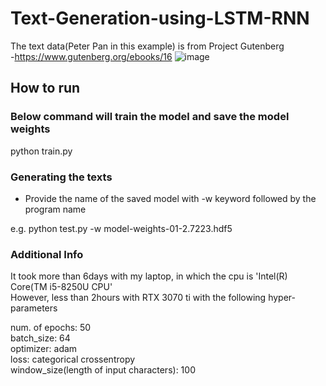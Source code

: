 # Text-Generation-using-LSTM-RNN
The text data(Peter Pan in this example) is from Project Gutenberg <br />
-https://www.gutenberg.org/ebooks/16
![image](https://user-images.githubusercontent.com/18341803/127682463-ed8f5374-19d4-4eea-bfaa-7b5369195ade.png)


<h2>How to run</h2>

<h3>Below command will train the model and save the model weights</h3>
python train.py

<h3>Generating the texts</h3>
<ul>
  <li>Provide the name of the saved model with -w keyword followed by the program name </li>
</ul>
e.g. python test.py -w model-weights-01-2.7223.hdf5

<h3>Additional Info</h3>
It took more than 6days with my laptop, in which the cpu is 'Intel(R) Core(TM i5-8250U CPU' <br />
However, less than 2hours with RTX 3070 ti with the following hyper-parameters

num. of epochs: 50 <br />
batch_size: 64 <br />
optimizer: adam <br />
loss: categorical crossentropy <br />
window_size(length of input characters): 100 <br />

